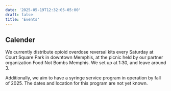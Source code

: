 ```yaml
---
date: '2025-05-19T12:32:05-05:00'
draft: false
title: 'Events'
---
```


## Calender
We currently distribute opioid overdose reversal kits every Saturday at Court Square Park in downtown Memphis, at the picnic held by our partner organization Food Not Bombs Memphis. We set up at 1:30, and leave around 3. 

Additionally, we aim to have a syringe service program in operation by fall of 2025. The dates and location for this program are not yet known.
